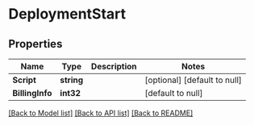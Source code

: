 # DeploymentStart

## Properties
Name | Type | Description | Notes
------------ | ------------- | ------------- | -------------
**Script** | **string** |  | [optional] [default to null]
**BillingInfo** | **int32** |  | [default to null]

[[Back to Model list]](../README.md#documentation-for-models) [[Back to API list]](../README.md#documentation-for-api-endpoints) [[Back to README]](../README.md)


